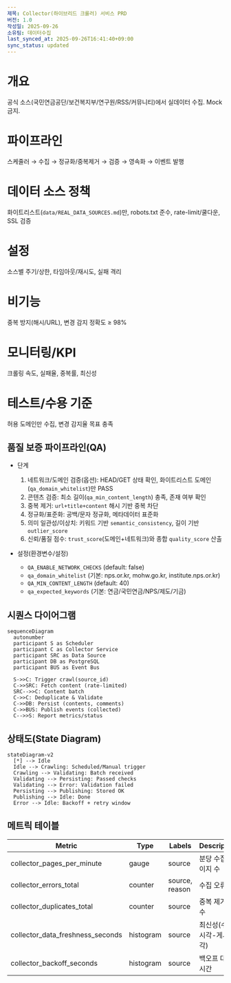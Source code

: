 ```yaml
---
제목: Collector(하이브리드 크롤러) 서비스 PRD
버전: 1.0
작성일: 2025-09-26
소유팀: 데이터수집
last_synced_at: 2025-09-26T16:41:40+09:00
sync_status: updated
---
```


# 개요
공식 소스(국민연금공단/보건복지부/연구원/RSS/커뮤니티)에서 실데이터 수집. Mock 금지.

# 파이프라인
스케줄러 → 수집 → 정규화/중복제거 → 검증 → 영속화 → 이벤트 발행

# 데이터 소스 정책
화이트리스트(`data/REAL_DATA_SOURCES.md`)만, robots.txt 준수, rate-limit/쿨다운, SSL 검증

# 설정
소스별 주기/상한, 타임아웃/재시도, 실패 격리

# 비기능
중복 방지(해시/URL), 변경 감지 정확도 ≥ 98%

# 모니터링/KPI
크롤링 속도, 실패율, 중복률, 최신성

# 테스트/수용 기준
허용 도메인만 수집, 변경 감지율 목표 충족

## 품질 보증 파이프라인(QA)

- 단계
  1) 네트워크/도메인 검증(옵션): HEAD/GET 상태 확인, 화이트리스트 도메인(`qa_domain_whitelist`)만 PASS
  2) 콘텐츠 검증: 최소 길이(`qa_min_content_length`) 충족, 존재 여부 확인
  3) 중복 제거: `url+title+content` 해시 기반 중복 차단
  4) 정규화/표준화: 공백/문자 정규화, 메타데이터 표준화
  5) 의미 일관성/이상치: 키워드 기반 `semantic_consistency`, 길이 기반 `outlier_score`
  6) 신뢰/품질 점수: `trust_score`(도메인+네트워크)와 종합 `quality_score` 산출

- 설정(환경변수/설정)
  - `QA_ENABLE_NETWORK_CHECKS` (default: false)
  - `qa_domain_whitelist` (기본: nps.or.kr, mohw.go.kr, institute.nps.or.kr)
  - `QA_MIN_CONTENT_LENGTH` (default: 40)
  - `qa_expected_keywords` (기본: 연금/국민연금/NPS/제도/기금)

## 시퀀스 다이어그램

```mermaid
sequenceDiagram
  autonumber
  participant S as Scheduler
  participant C as Collector Service
  participant SRC as Data Source
  participant DB as PostgreSQL
  participant BUS as Event Bus

  S->>C: Trigger crawl(source_id)
  C->>SRC: Fetch content (rate-limited)
  SRC-->>C: Content batch
  C->>C: Deduplicate & Validate
  C->>DB: Persist (contents, comments)
  C->>BUS: Publish events (collected)
  C-->>S: Report metrics/status
```

## 상태도(State Diagram)

```mermaid
stateDiagram-v2
  [*] --> Idle
  Idle --> Crawling: Scheduled/Manual trigger
  Crawling --> Validating: Batch received
  Validating --> Persisting: Passed checks
  Validating --> Error: Validation failed
  Persisting --> Publishing: Stored OK
  Publishing --> Idle: Done
  Error --> Idle: Backoff + retry window
```

## 메트릭 테이블

| Metric | Type | Labels | Description | Target/SLO |
|---|---|---|---|---|
| collector_pages_per_minute | gauge | source | 분당 수집 페이지 수 | ≥ 목표치 |
| collector_errors_total | counter | source, reason | 수집 오류 수 | 하향 추세 |
| collector_duplicates_total | counter | source | 중복 제거 건수 | 하향 추세 |
| collector_data_freshness_seconds | histogram | source | 최신성(수집 시각-게시 시각) | 하향 추세 |
| collector_backoff_seconds | histogram | source | 백오프 대기 시간 | 안정화 |
